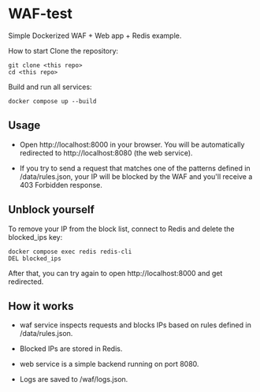 # WAF-test

Simple Dockerized WAF + Web app + Redis example.

How to start
Clone the repository:

```
git clone <this repo>
cd <this repo>
```
Build and run all services:

```
docker compose up --build
```
## Usage
- Open http://localhost:8000 in your browser.
You will be automatically redirected to http://localhost:8080 (the web service).

- If you try to send a request that matches one of the patterns defined in /data/rules.json, your IP will be blocked by the WAF and you'll receive a 403 Forbidden response.

## Unblock yourself
To remove your IP from the block list, connect to Redis and delete the blocked_ips key:
```
docker compose exec redis redis-cli
DEL blocked_ips
```
After that, you can try again to open http://localhost:8000 and get redirected.

## How it works
- waf service inspects requests and blocks IPs based on rules defined in /data/rules.json.

- Blocked IPs are stored in Redis.

- web service is a simple backend running on port 8080.

- Logs are saved to /waf/logs.json.
